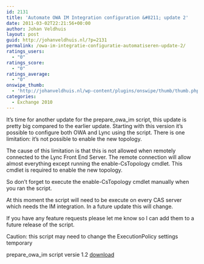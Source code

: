 ```yaml
---
id: 2131
title: 'Automate OWA IM Integration configuration &#8211; update 2'
date: 2011-03-02T22:21:56+00:00
author: Johan Veldhuis
layout: post
guid: http://johanveldhuis.nl/?p=2131
permalink: /owa-im-integratie-configuratie-automatiseren-update-2/
ratings_users:
  - "0"
ratings_score:
  - "0"
ratings_average:
  - "0"
onswipe_thumb:
  - 'http://johanveldhuis.nl/wp-content/plugins/onswipe/thumb/thumb.php?src=http://johanveldhuis.nl/wp-content/plugins/sociable-zyblog-edition/images/digg.png&amp;w=600&amp;h=800&amp;zc=1&amp;q=75&amp;f=0'
categories:
  - Exchange 2010
---
```

It&#8217;s time for another update for the prepare\_owa\_im script, this update is pretty big compared to the earlier update. Starting with this version it&#8217;s possible to configure both OWA and Lync using the script. There is one limitation: it&#8217;s not possible to enable the new topology.

The cause of this limitation is that this is not allowed when remotely connected to the Lync Front End Server. The remote connection will allow almost everything except running the enable-CsTopology cmdlet. This cmdlet is required to enable the new topology.

So don&#8217;t forget to execute the enable-CsTopology cmdlet manually when you ran the script.

At this moment the script will need to be execute on every CAS server which needs the IM integration. In a future update this will change.

If you have any feature requests please let me know so I can add them to a future release of the script.

Caution: this script may need to change the ExecutionPolicy settings temporary

prepare\_owa\_im script versie 1.2 <a href="http://www.johanveldhuis.nl/tools/scripts/prepare_owa_im_v12.ps1" target="_self">download</a>